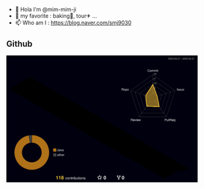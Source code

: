 - 👋 Hola I'm @mim-mim-ji
- 💜 my favorite : baking🥨, tour✈ ...
- 📫 Who am I : https://blog.naver.com/smj9030

<!---
mim-mim-ji/mim-mim-ji is a ✨ special ✨ repository because its `README.md` (this file) appears on your GitHub profile.
You can click the Preview link to take a look at your changes.
--->
## Github
![](./profile-3d-contrib/profile-night-rainbow.svg)

